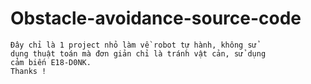   # Obstacle-avoidance-source-code
	Đây chỉ là 1 project nhỏ làm về robot tự hành, không sử 
	dụng thuật toán mà đơn giản chỉ là tránh vật cản, sử dụng
	cảm biến E18-D0NK.
	Thanks !
